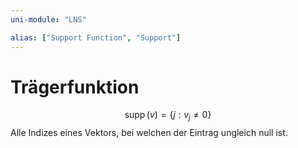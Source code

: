 ```yaml
---
uni-module: "LNS"

alias: ["Support Function", "Support"]
---
```


# Trägerfunktion

$$\operatorname{supp}(v)=\left\{j: v_{j} \neq 0\right\}$$
Alle Indizes eines Vektors, bei welchen der Eintrag ungleich null ist.
